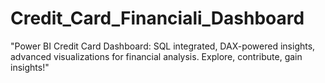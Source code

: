 # Credit_Card_Financiali_Dashboard
 "Power BI Credit Card Dashboard: SQL integrated, DAX-powered insights, advanced visualizations for financial analysis. Explore, contribute, gain insights!"
